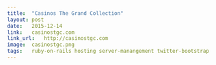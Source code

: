 ```yaml
---
title:	"Casinos The Grand Collection"
layout:	post
date:	2015-12-14
link:	casinostgc.com
link_url:	http://casinostgc.com
image:	casinostgc.png
tags:	ruby-on-rails hosting server-manangement twitter-bootstrap
---
```

